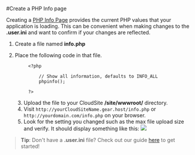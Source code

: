 #Create a PHP Info page

Creating a [PHP Info Page](http://php.net/manual/en/function.phpinfo.php) provides the current PHP values that your application is loading. This can be convenient when making changes to the **.user.ini** and want to confirm if your changes are reflected.


1. Create a file named **info.php**
2. Place the following code in that file.

			<?php
			
				// Show all information, defaults to INFO_ALL
				phpinfo();
			
			?>

	3. Upload the file to your CloudSite **/site/wwwroot/** directory.
	4. Visit `http://yourCloudSiteName.gear.host/info.php` or `http://yourdomain.com/info.php` on your browser.
	5. Look for the setting you changed such as the max file upload size and verify. It should display something like this: <img src="https://raw.githubusercontent.com/Gearhost/docs/master/Images/phpinfo.PNG" />



> **Tip**: Don't have a **.user.ini** file? Check out our guide [here](https://www.gearhost.com/documentation/how-to-configure-user-ini) to get started!
